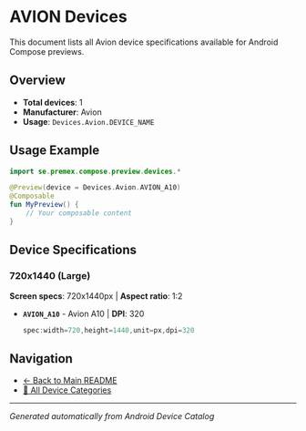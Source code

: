 # AVION Devices

This document lists all Avion device specifications available for Android Compose previews.

## Overview

- **Total devices**: 1
- **Manufacturer**: Avion
- **Usage**: `Devices.Avion.DEVICE_NAME`

## Usage Example

```kotlin
import se.premex.compose.preview.devices.*

@Preview(device = Devices.Avion.AVION_A10)
@Composable
fun MyPreview() {
    // Your composable content
}
```

## Device Specifications

### 720x1440 (Large)

**Screen specs**: 720x1440px | **Aspect ratio**: 1:2

- **`AVION_A10`** - Avion A10 | **DPI**: 320
  ```kotlin
  spec:width=720,height=1440,unit=px,dpi=320
  ```

## Navigation

- [← Back to Main README](../../README.md)
- [📱 All Device Categories](../README.md)

---
*Generated automatically from Android Device Catalog*
